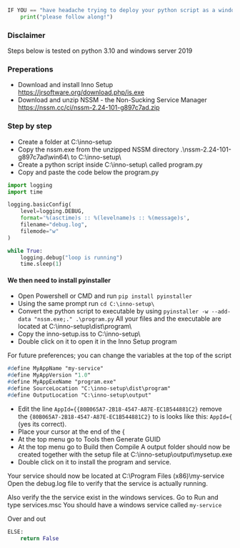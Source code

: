 ```python 
IF YOU == "have headache trying to deploy your python script as a windows service?":
    print("please follow along!")
```
    

### Disclaimer
Steps below is tested on python 3.10 and windows server 2019

### Preperations
* Download and install Inno Setup
https://jrsoftware.org/download.php/is.exe
* Download and unzip NSSM - the Non-Sucking Service Manager
https://nssm.cc/ci/nssm-2.24-101-g897c7ad.zip

### Step by step
* Create a folder at C:\inno-setup
* Copy the nssm.exe from the unzipped NSSM directory .\nssm-2.24-101-g897c7ad\win64\ to C:\inno-setup\
* Create a python script inside C:\inno-setup\ called program.py
* Copy and paste the code below the program.py
```python
import logging
import time

logging.basicConfig(
    level=logging.DEBUG,
    format='%(asctime)s :: %(levelname)s :: %(message)s',
    filename="debug.log",
    filemode="w"
)

while True:
    logging.debug("loop is running")
    time.sleep(1)
```

#### We then need to install pyinstaller 
* Open Powershell or CMD and run ```pip install pyinstaller```
* Using the same prompt run ```cd C:\inno-setup\```
* Convert the python script to executable by using ```pyinstaller -w --add-data "nssm.exe;." .\program.py```
All your files and the executable are located at C:\inno-setup\dist\program\
* Copy the inno-setup.iss to C:\inno-setup\
* Double click on it to open it in the Inno Setup program

For future preferences; you can change the variables at the top of the script
```pascal
#define MyAppName "my-service"
#define MyAppVersion "1.0"
#define MyAppExeName "program.exe"
#define SourceLocation "C:\inno-setup\dist\program"
#define OutputLocation "C:\inno-setup\output"
```

* Edit the line ```AppId={{80B065A7-2B18-4547-A87E-EC1B544881C2}``` remove the ```{80B065A7-2B18-4547-A87E-EC1B544881C2}``` to is looks like this: ```AppId={``` (yes its correct). 
* Place your cursor at the end of the {
* At the top menu go to Tools then Generate GUID
* At the top menu go to Build then Compile
A output folder should now be created together with the setup file at C:\inno-setup\output\mysetup.exe
* Double click on it to install the program and service.

Your service should now be located at C:\Program Files (x86)\my-service\
Open the debug.log file to verify that the service is actually running.

Also verify the the service exist in the windows services. Go to Run and type services.msc
You should have a windows service called ```my-service```

Over and out

```python
ELSE:
    return False
```
